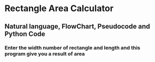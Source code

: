# Rectangle Area Calculator
## Natural language, FlowChart, Pseudocode and Python Code
### Enter the width number of rectangle and length and this program give you a result of area